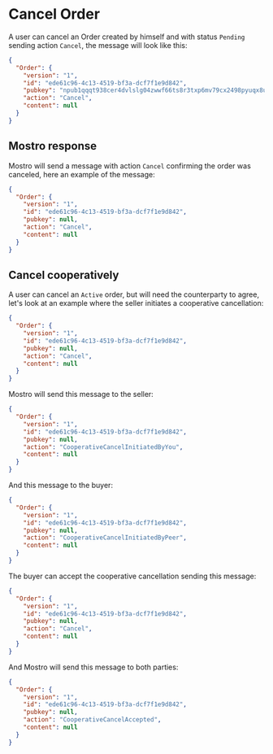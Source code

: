 # Cancel Order

A user can cancel an Order created by himself and with status `Pending` sending action `Cancel`, the message will look like this:

```json
{
  "Order": {
    "version": "1",
    "id": "ede61c96-4c13-4519-bf3a-dcf7f1e9d842",
    "pubkey": "npub1qqqt938cer4dvlslg04zwwf66ts8r3txp6mv79cx2498pyuqx8uq0c7qkj",
    "action": "Cancel",
    "content": null
  }
}
```

## Mostro response

Mostro will send a message with action `Cancel` confirming the order was canceled, here an example of the message:

```json
{
  "Order": {
    "version": "1",
    "id": "ede61c96-4c13-4519-bf3a-dcf7f1e9d842",
    "pubkey": null,
    "action": "Cancel",
    "content": null
  }
}
```

## Cancel cooperatively

A user can cancel an `Active` order, but will need the counterparty to agree, let's look at an example where the seller initiates a cooperative cancellation:

```json
{
  "Order": {
    "version": "1",
    "id": "ede61c96-4c13-4519-bf3a-dcf7f1e9d842",
    "pubkey": null,
    "action": "Cancel",
    "content": null
  }
}
```

Mostro will send this message to the seller:

```json
{
  "Order": {
    "version": "1",
    "id": "ede61c96-4c13-4519-bf3a-dcf7f1e9d842",
    "pubkey": null,
    "action": "CooperativeCancelInitiatedByYou",
    "content": null
  }
}
```

And this message to the buyer:

```json
{
  "Order": {
    "version": "1",
    "id": "ede61c96-4c13-4519-bf3a-dcf7f1e9d842",
    "pubkey": null,
    "action": "CooperativeCancelInitiatedByPeer",
    "content": null
  }
}
```

The buyer can accept the cooperative cancellation sending this message:

```json
{
  "Order": {
    "version": "1",
    "id": "ede61c96-4c13-4519-bf3a-dcf7f1e9d842",
    "pubkey": null,
    "action": "Cancel",
    "content": null
  }
}
```

And Mostro will send this message to both parties:

```json
{
  "Order": {
    "version": "1",
    "id": "ede61c96-4c13-4519-bf3a-dcf7f1e9d842",
    "pubkey": null,
    "action": "CooperativeCancelAccepted",
    "content": null
  }
}
```
